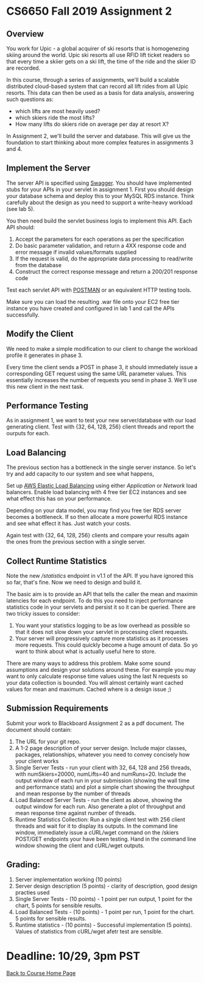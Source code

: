 # CS6650 Fall 2019  Assignment 2

## Overview

You work for Upic - a global acquirer of ski resorts that is homogenezing skiing around the world. Upic ski resorts all use RFID lift ticket readers so that every time a skiier gets on a ski lift, the time of the ride and the skier ID are recorded.

In this course, through a series of assignments, we'll build a scalable distributed cloud-based system that can record all lift rides from all Upic resorts. This data can then be used as a basis for data analysis, answering such questions as:
* which lifts are most heavily used?
* which skiers ride the most lifts?
* How many lifts do skiers ride on average per day at resort X?

In Assignment 2, we'll build the server and database. This will give us the foundation to start thinking about more complex features in assignments 3 and 4. 

## Implement the Server 

The server API is specified using [Swagger](https://app.swaggerhub.com/apis/cloud-perf/SkiDataAPI/1.1). You should have implemented stubs for your APIs in your servlet in assignment 1. 
First you should design your database schema and deploy this to your MySQL RDS instance. Think carefully about the design as you need to support a write-heavy workload (see lab 5).

You then need build the servlet business logis to implement this API. Each API should:

1. Accept the parameters for each operations as per the specification
1. Do basic parameter validation, and return a 4XX response code and error message if invalid values/formats supplied
1. If the request is valid, do the appropriate data processing to read/write from the database
1. Construct the correct response message and return a 200/201 response code 

Test each servlet API with [POSTMAN](https://www.getpostman.com/downloads/) or an equivalent HTTP testing tools.

Make sure you can load the resulting .war file onto your EC2 free tier instance you have created and configured in lab 1 and call the APIs successfully.

## Modify the Client 
We need to make a simple modification to our client to change the workload profile it generates in phase 3. 

Every time the client sends a POST in phase 3, it should immediately issue a corresponding GET request using the same URL parameter values.
This essentially increases the number of requests you send in phase 3. We'll use this new client in the next task. 

## Performance Testing
As in assignment 1, we want to test your new server/database with our load generating client. Test with {32, 64, 128, 256} client threads and report the ourputs for each.

## Load Balancing
The previous section has a bottleneck in the single server instance. So let's try and add capacity to our system and see what happens,

Set up [AWS Elastic Load Balancing](https://aws.amazon.com/elasticloadbalancing/features/?nc=sn&loc=2) using either _Application_ or _Network_ load balancers. Enable load balancing with 4 free tier EC2 instances and see what effect this has on your performance.  

Depending on your data model, you may find you free tier RDS server becomes a bottleneck. If so then allocate a more powerful RDS instance and see what effect it has. Just watch your costs.

Again test with {32, 64, 128, 256} clients and compare your results again the ones from the previous section with a single server.

## Collect Runtime Statistics
Note the new _/statistics_ endpoint in v1.1 of the API. If you have ignored this so far, that's fine. Now we need to design and build it.

The basic aim is to provide an API that tells the caller the mean and maximin latencies for each endpoint. To do this you need to inject performance statistics code in your servlets and persist it so it can be queried.
There are two tricky issues to consider:
1. You want your statistics logging to be as low overhead as possible so that it does not slow down your servlet in processing client requests.
2. Your server will progressively capture more statistics as it processes more requests. This could quickly become a huge amount of data. So yo want to think about what is actually useful here to store.

There are many ways to address this problem. Make some sound assumptions and design your solutions around these. For example you may want to only calculate response time values using the last N requests so your data collection is bounded. You will almost certainly want cached values for mean and maximum. Cached where is a design issue ;)

## Submission Requirements
Submit your work to Blackboard Assignment 2 as a pdf document. The document should contain:

1. The URL for your git repo. 
1. A 1-2 page description of your server design. Include major classes, packages, relationships, whatever you need to convey concisely how your client works
1. Single Server Tests - run your client with 32, 64, 128 and 256 threads, with numSkiers=20000, numLifts=40 and numRuns=20. Include the output window of each run in your submission (showing the wall time and performance stats) and plot a simple chart showing the throughput and mean response by the number of threads
1. Load Balanced Server Tests - run the client as above, showing the output window for each run. Also generate a plot of throughput and mean response time against number of threads.
1. Runtime Statistics Collection: Run a single client test with 256 client threads and wait for it to display its outputs. In the command line window, immediately issue a cURL/wget command on the /skiers POST/GET endpoints your have been testing. Hand in the command line window showing the client and cURL/wget outputs.


## Grading:
1. Server implementation working (10 points)
1. Server design description (5 points) - clarity of description, good design practies used
1. Single Server Tests - (10 points) - 1 point per run output, 1 point for the chart, 5 points for sensible results. 
1. Load Balanced Tests - (10 points) - 1 point per run, 1 point for the chart. 5 points for sensible results. 
1. Runtime statistics - (10 points) - Successful implementation (5 points). Values of statistics from cURL/wget afetr test are sensible. 


# Deadline: 10/29, 3pm PST 

[Back to Course Home Page](https://gortonator.github.io/bsds-6650/)











